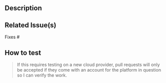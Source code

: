 ## Description
<!-- Describe your changes in detail -->

## Related Issue(s)
<!-- List the issue(s) this PR solves. An issue should be raised before creating a PR -->
Fixes #

## How to test
<!-- Provide steps to test this PR -->

> If this requires testing on a new cloud provider, pull requests will only be accepted
if they come with an account for the platform in question so I can verify the work.
